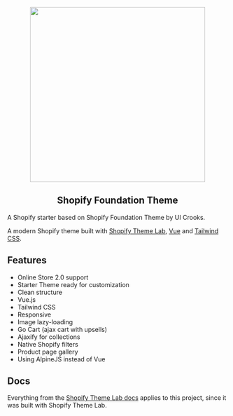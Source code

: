<p align="center">
  <img src="https://raw.githubusercontent.com/uicrooks/shopify-foundation-theme/master/.github/img/banner.svg" width="400px">
</p>
<!-- logo (end) -->

<!-- title / description (start) -->
<h2 align="center">Shopify Foundation Theme</h2>

A Shopify starter based on Shopify Foundation Theme by UI Crooks. 

A modern Shopify theme built with [Shopify Theme Lab](https://github.com/uicrooks/shopify-theme-lab), [Vue](https://v3.vuejs.org/) and [Tailwind CSS](https://tailwindcss.com).

<!-- features (start) -->
## Features

- Online Store 2.0 support
- Starter Theme ready for customization
- Clean structure
- Vue.js
- Tailwind CSS
- Responsive
- Image lazy-loading
- Go Cart (ajax cart with upsells)
- Ajaxify for collections
- Native Shopify filters
- Product page gallery
- Using AlpineJS instead of Vue
<!-- features (end) -->

<!-- docs (start) -->
## Docs

Everything from the [Shopify Theme Lab docs](https://uicrooks.github.io/shopify-theme-lab-docs) applies to this project, since it was built with Shopify Theme Lab.
<!-- docs (end) -->

